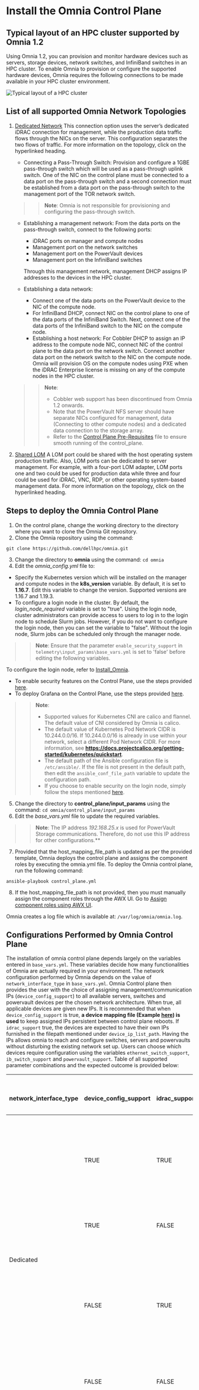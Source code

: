 # Install the Omnia Control Plane

## Typical layout of an HPC cluster supported by Omnia 1.2
Using Omnia 1.2, you can provision and monitor hardware devices such as servers, storage devices, network switches, and InfiniBand switches in an HPC cluster. To enable Omnia to provision or configure the supported hardware devices, Omnia requires the following connections to be made available in your HPC cluster environment. 

![Typical layout of a HPC cluster](../images/Omnia_Architecture.png)

## List of all supported Omnia Network Topologies
1. [Dedicated Network](../NETWORK_TOPOLOGY_DEDICATED.md)
   This connection option uses the server’s dedicated iDRAC connection for management, while the production data traffic flows through the NICs on the server. This configuration separates the two flows of traffic. For more information on the topology, click on the hyperlinked heading.
	* Connecting a Pass-Through Switch: Provision and configure a 1GBE pass-through switch which will be used as a pass-through uplink switch. One of the NIC on the control plane must be connected to a data port on the pass-through switch and a second connection must be established from a data port on the pass-through switch to the management port of the TOR network switch.  
    >> **Note**:  Omnia is not responsible for provisioning and configuring the pass-through switch.
     * Establishing a management network: From the data ports on the pass-through switch, connect to the following ports:
         * iDRAC ports on manager and compute nodes
         * Management port on the network switches
         * Management port on the PowerVault devices
         * Management port on the InfiniBand switches  
			
       Through this management network, management DHCP assigns IP addresses to the devices in the HPC cluster. 
     * Establishing a data network: 
         * Connect one of the data ports on the PowerVault device to the NIC of the compute node. 
         * For InfiniBand DHCP, connect NIC on the control plane to one of the data ports of the InfiniBand Switch. Next, connect one of the data ports of the InfiniBand switch to the NIC on the compute node. 
         * Establishing a host network: For Cobbler DHCP to assign an IP address to the compute node NIC, connect NIC of the control plane to the data port on the network switch. Connect another data port on the network switch to the NIC on the compute node. Omnia will provision OS on the compute nodes using PXE when the iDRAC Enterprise license is missing on any of the compute nodes in the HPC cluster.
			
    >> **Note**:
    >> 	* Cobbler web support has been discontinued from Omnia 1.2 onwards.
    >> 	* Note that the PowerVault NFS server should have separate NICs configured for management, data (Connecting to other compute nodes) and a dedicated data connection to the storage array.
    >> 	* Refer to the [Control Plane Pre-Requisites](../PreRequisites/Control_Plane_PreReqs.md) file to ensure smooth running of the control_plane.

2. [Shared LOM](../NETWORK_TOPOLOGY_LOM.md)
   A LOM port could be shared with the host operating system production traffic. Also, LOM ports can be dedicated to server management. For example, with a four-port LOM adapter, LOM ports one and two could be used for production data while three and four could be used for iDRAC, VNC, RDP, or other operating system-based management data. For more information on the topology, click on the hyperlinked heading.

## Steps to deploy the Omnia Control Plane

1. On the control plane, change the working directory to the directory where you want to clone the Omnia Git repository.
2. Clone the Omnia repository using the command:
``` 
git clone https://github.com/dellhpc/omnia.git 
```
<!---
From release branch: 
``` 
git clone -b release https://github.com/dellhpc/omnia.git 
```-->
3. Change the directory to **omnia** using the command: `cd omnia`
4. Edit the *omnia_config.yml* file to:
* Specify the Kubernetes version which will be installed on the manager and compute nodes in the **k8s_version** variable. By default, it is set to **1.16.7**. Edit this variable to change the version. Supported versions are 1.16.7 and 1.19.3.
* To configure a login node in the cluster. By default, the *login_node_required* variable is set to "true". Using the login node, cluster administrators can provide access to users to log in to the login node to schedule Slurm jobs. However, if you do not want to configure the login node, then you can set the variable to "false". Without the login node, Slurm jobs can be scheduled only through the manager node.

>> **Note**: Ensure that the parameter `enable_security_support` in `telemetry\input_params\base_vars.yml` is set to 'false' before editing the following variables.

To configure the login node, refer to [Install_Omnia](INSTALL_OMNIA_CLI.md).
* To enable security features on the Control Plane, use the steps provided [here](../Security/ENABLE_SECURITY_CONTROL_PLANE.md).
* To deploy Grafana on the Control Plane, use the steps provided [here](../Telemetry_Visualization/TELEMETRY.md).

>> **Note**:
>> * Supported values for Kubernetes CNI are calico and flannel. The default value of CNI considered by Omnia is calico.	
>> * The default value of Kubernetes Pod Network CIDR is 10.244.0.0/16. If 10.244.0.0/16 is already in use within your network, select a different Pod Network CIDR. For more information, see __https://docs.projectcalico.org/getting-started/kubernetes/quickstart__.  
>> * The default path of the Ansible configuration file is `/etc/ansible/`. If the file is not present in the default path, then edit the `ansible_conf_file_path` variable to update the configuration path.
>> * If you choose to enable security on the login node, simply follow the steps mentioned [here](../Security/ENABLE_SECURITY_LOGIN_NODE.md).


5. Change the directory to **control_plane/input_params** using the command: `cd omnia/control_plane/input_params`
6. Edit the *base_vars.yml* file to update the required variables.
>>**Note**: The IP address *192.168.25.x* is used for PowerVault Storage communications. Therefore, do not use this IP address for other configurations.**  
 
7. Provided that the host_mapping_file_path is updated as per the provided template, Omnia deploys the control plane and assigns the component roles by executing the omnia.yml file.  To deploy the Omnia control plane, run the following command: 
```
ansible-playbook control_plane.yml
```  
8. If the host_mapping_file_path is not provided, then you must manually assign the component roles through the AWX UI. Go to [Assign component roles using AWX UI](USING_PLAYBOOKS.md#assign-component-roles-via-awx-ui).

Omnia creates a log file which is available at: `/var/log/omnia/omnia.log`.  


## Configurations Performed by Omnia Control Plane
The installation of omnia control plane depends largely on the variables entered in `base_vars.yml`. These variables decide how many functionalities of Omnia are actually required in your environment.
The network configuration performed by Omnia depends on the value of `network_interface_type` in `base_vars.yml`. Omnia Control plane then provides the user with the choice of assigning management/communication IPs (`device_config_support`) to all available servers, switches and powervault devices per the chosen network architecture. When true, all applicable devices are given new IPs. It is recommended that when `device_config_support` is true, __a device mapping file (Example [here](../../examples/mapping_device_file.csv)) is used__ to keep assigned IPs persistent between control plane reboots. If `idrac_support` true, the devices are expected to have their own IPs furnished in the filepath mentioned under `device_ip_list_path`. Having the IPs allows omnia to reach and configure switches, servers and powervaults without disturbing the existing network set up. Users can choose which devices require configuration using the variables `ethernet_switch_support`, `ib_switch_support` and `powervault_support`. Table of all supported parameter combinations and the expected outcome is provided below:
<table>
<thead>
  <tr>
    <th>   <br>network_interface_type   </th>
    <th>   <br>device_config_support   </th>
    <th>   <br>idrac_support   </th>
    <th>   <br>Outcome   </th>
    <th>   <br>One Touch Config Support   </th>
  </tr>
</thead>
<tbody>
  <tr>
    <td rowspan="4">   <br>Dedicated   </td>
    <td>   <br>TRUE   </td>
    <td>   <br>TRUE   </td>
    <td>   <br>Omnia will assign IPs to all the   management ports of the different devices. iDRAC and PXE provisioning is   supported. Here, ethernet, InfiniBand and powervault configurations are   supported.   </td>
    <td>   <br>Yes   </td>
  </tr>
  <tr>
    <td>   <br>TRUE   </td>
    <td>   <br>FALSE   </td>
    <td>   <br>An assert failure on   control_plane_common will manifest and Omnia Control Plane will fail.   </td>
    <td>   <br>No   </td>
  </tr>
  <tr>
    <td>   <br>FALSE   </td>
    <td>   <br>TRUE   </td>
    <td>   <br>Assuming the device_ip_list is   populated, mgmt_container will not be used to assign the IPs to all the mgmt   ports as a device_ip_list indicates that IP assignment is   already done. However, ethernet, InfiniBand, powervault configurations are   supported.   </td>
    <td>   <br>Yes   </td>
  </tr>
  <tr>
    <td>   <br>FALSE   </td>
    <td>   <br>FALSE   </td>
    <td>   <br>No IPs will be assigned by   Omnia. Provisioning will only be through PXE.   </td>
    <td>   <br>No   </td>
  </tr>
  <tr>
    <td rowspan="4">   <br>lom   </td>
    <td rowspan="2">   <br>TRUE   </td>
    <td rowspan="4">   <br>TRUE   </td>
    <td>   <br>When roce_nic_ip is populated,   Omnia will assign IPs to both the management and data ports. Cobbler/pxe   provisioning will be done via the roce_network_nic.   </td>
    <td>   <br>Yes   </td>
  </tr>
  <tr>
    <td>   <br>When roce_nic_ip is not   populated,  the cobbler container will be used to assign IPs to both the   iDRAC management port and the data ports. Both iDRAC and pxe mode of   provisioning are supported.   </td>
    <td>   <br>No   </td>
  </tr>
  <tr>
    <td rowspan="2">   <br>FALSE   </td>
    <td>   <br>When roce_nic_ip is populated,   management network container will come up, and it will be used to assign the   management and data port IPs. This only will provide internet connection, if   DNS settings are filled in base_vars.yml. <br>   <br>Along with this , Cobbler PXE provisioning will be done   over the high speed  data path or roce.   </td>
    <td>   <br>No   </td>
  </tr>
  <tr>
    <td>   <br>When roce_nic_ip is not   populated, cobbler container will come up and will be responsible for   mgmt. and data IP assignment as well as for providing the DNS configurations(   if the parameters are given)   </td>
    <td>   <br>No   </td>
  </tr>
</tbody>
</table>

>> **Note**:
>> * When `network interface` type is `lom`, `idrac_support` is assumed to be true irrespective of user input.
>> * Omnia will not automatically assign IPs to all devices (powervault or ethernet/Infiniband switches) when `network_interface_type` is lom. However, if required, users can follow the [linked steps](USING_PLAYBOOKS.md#setting-up-static-ips-on-devices-when-the-network-interface-type-is-shared-lom).
>> * Despite the value of `mgmt_network_nic` and `host_network_nic` being the same in LOM environments, the IPs assigned for management and data should not be in the same range. The start and end values of the management IP range and the host IP range cannot be the same.
>> * When `roce_network_nic` is provided, the `host_mapping_file_path` is disregarded. This means that static IP assignment is not supported when high speed data paths are used for provisioning.

Once all network configuration is complete, Omnia uses AWX to integrate a centralized log system, receive live updates of running jobs, scheduled jobs, etc. AWX can also be used to assign component roles, install kuberenetes, JupyterHub, Kubeflow, Slurm, Prometheus and Grafana.



Once all network configuration is complete, Omnia uses AWX to integrate a centralized log system, receive live updates of running jobs, scheduled jobs, etc. AWX can also be used to assign component roles, install kuberenetes, JupyterHub, Kubeflow, Slurm, Prometheus and Grafana.

## Credentials used by Omnia

The file `login_vars.yml` is populated with all credentials used by Omnia to deploy services.

If you want to view or edit the *login_vars.yml* file, run the following commands:
1. `cd input_params`
2. `ansible-vault view login_vars.yml --vault-password-file .login_vault_key` or `ansible-vault edit login_vars.yml --vault-password-file .login_vault_key`.

>> **Note**: It is suggested that you use the ansible-vault view or edit commands and that you do not use the ansible-vault decrypt or encrypt commands. If you have used the ansible-vault decrypt or encrypt commands, provide 644 permission to *login_vars.yml*.

## Default Ansible CLI configurations
If AWX is not set up by the control plane (That is, when `awx_web_support` in `base_vars.yml` is set to false) , the following configurations take place:
* To update device inventories manually in the directory `/opt/omnia`, run `ansible-playbook collect_device_info.yml` from the `control_plane` folder. For updating the node inventory, run `ansible-playbook collect_node_info.yml` from the `control_plane` folder.
* For networking switches, InfiniBand switches, iDRAC, and PowerVault Storage, four inventories are available- **ethernet_inventory**, **infiniband_inventory**, **idrac_inventory**, **provisioned_idrac_inventory**, and **powervault_inventory** in `/opt/omnia/`
* IP addresses of the hosts are stored in **node_inventory** in the directory `/opt/omnia`.
* All device credentials used for configuration are taken from `login_vars.yml`.
* Schedules are created for the **node_inventory_job** (every **60 minutes**) and the **device_inventory_job** (**once daily**) to dynamically retrieve and update node and device details to `/opt/omnia`. Logs pertaining to these jobs are available in `/var/log/omnia/` in the folders `collect_node_info` and `collect_device_info`. These jobs can also be run manually using playbooks if required.
* Jobs initiated by control plane are logged here: `/var/log/omnia/<target device type>`. (Eg: /var/log/omnia/idrac, /var/log/omnia/powervault etc.)

>> **Caution**: When `awx_web_support` is set to false, all one touch configuration is not supported. That is, `omnia.yml` execution based on the `host_mapping_file` will not be completed.

>> **Note**: 
>> * In a LOM setup, running `ansible-playbook collect_device_info.yml` will only return IPs of iDRAC. To get the IPs of all supported devices, run `ansible-playbook collect_node_info.yml`.
>> * All AWX job templates will fail if `awx_web_support` in `base_vars.yml` is set to false irrespective of whether AWX is running with previous configurations.


## Default Ansible AWX configurations  
* The role used to deploy AWX within the *control_plane.yml* file: *webui_awx*.  
* All the pods are deployed in the specific namespace: *awx*.  
* The AWX reference source code repository: https://github.com/ansible/awx.git 

If AWX is set up by the control plane (That is, when `awx_web_support` in `base_vars.yml` is set to true) , the following configurations take place:
* The organization's name is set to **DellEMC**.
* The project name is set to **omnia** which is the playbook's directory for the templates.
* For networking switches, InfiniBand switches, iDRAC, and PowerVault Storage, four inventories are available- **ethernet_inventory**, **infiniband_inventory**, **idrac_inventory**, **provisioned_idrac_inventory**, and **powervault_inventory**.
* IP addresses of the hosts are stored in **node_inventory**.
* The device credentials are stored in **idrac_credential**, **ethernet_credential**, **infiniband_credential**, and **powervault_credential**. The **node_credential** stores the credentials of nodes in the cluster. 
* Four groups are created under **node_inventory**-manager, compute, login, and nfs. All nodes in the inventory are to be added to these groups from the AWX UI by the user.
* iDRAC, networking switches, InfiniBand switches, and PowerVault storage devices can be configured using the respective templates: **idrac_template**, **ethernet_template**, **infiniband_template**, and **powervault_template**. **deploy_omnia_template** is used to deploy Kubernetes and Slurm on the compute nodes. 
* Schedules are created for the **node_inventory_job** (every **60 minutes**) and the **device_inventory_job** (**once daily**) to dynamically retrieve and update node and device details to AWX. These jobs can also be run manually (node_inventory_job, device_inventory_job) if required.

>> **Note**: The AWX configurations are automatically performed by Omnia, and Dell Technologies recommends that you do not change the default configurations that are provided by Omnia as the functionality may be impacted.  

The AWX UI/ Ansible CLI can be used to run playbooks such as `omnia.yml`. To set up red hat subscription, Slurm, Kubernetes, JupyterHub , configure devices etc., check out [Using Playbooks](USING_PLAYBOOKS.md).


## Creating a new cluster 
From Omnia 1.2, the cobbler container OS will follow the OS on the control plane but will deploy multiple OS's based on the `provision_os` value in `base_vars.yml`.

 * When creating a new cluster, ensure that the iDRAC state is not PXE.
 * On adding the cluster, run the iDRAC template before running `control_plane.yml`
 * If the new cluster is to run on a different OS than the previous cluster, update the parameters `provision_os` and `iso_file_path` in `base_vars.yml`. Then run `control_plane.yml` 
 
>> Example: In a scenario where the user wishes to deploy Red Hat and Rocky on their multiple servers, below are the steps they would use:
>> 1. Set `provision_os` to redhat and `iso_file_path` to `/root/RedHat-8.5-DVD-x86_64-Current.iso`.
>> 2. Run `control_plane.yml` to provision leap and create a profile called `RedHat-x86_64` in the cobbler container.
>> 3. Set `provision_os` to rocky and `iso_file_path` to `/root/Rocky-8.x-x86_64-minimal.iso`.
>> 4. Run `control_plane.yml` to provision rocky and create a profile called `rocky-x86_64` in the cobbler container.


>> **Note**: All compute nodes in a cluster must run the same OS. 

